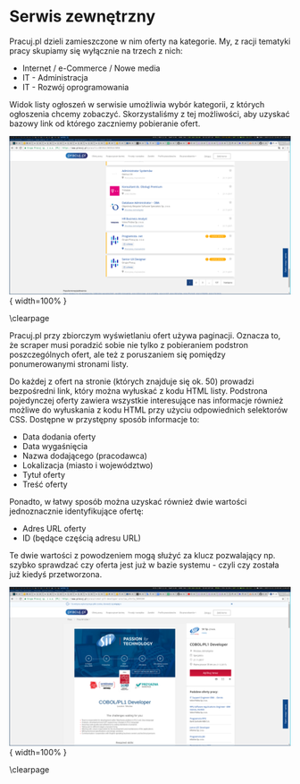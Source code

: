 # Serwis zewnętrzny

Pracuj.pl dzieli zamieszczone w nim oferty na kategorie. My, z racji tematyki
pracy skupiamy się wyłącznie na trzech z nich:

+ Internet / e-Commerce / Nowe media
+ IT - Administracja
+ IT - Rozwój oprogramowania

Widok listy ogłoszeń w serwisie umożliwia wybór kategorii, z których ogłoszenia
chcemy zobaczyć. Skorzystaliśmy z tej możliwości, aby uzyskać bazowy link od
którego zaczniemy pobieranie ofert.

![Widok paginacji ogłoszeń w witrynie pracuj.pl. \label{ref_a_figure}](source/figures/pracuj_pagination_view.png){ width=100% }

\clearpage


Pracuj.pl przy zbiorczym  wyświetlaniu ofert używa paginacji. Oznacza to, że
scraper musi poradzić sobie nie tylko z pobieraniem podstron poszczególnych ofert,
ale też z poruszaniem się pomiędzy ponumerowanymi stronami listy.

Do każdej z ofert na stronie (których znajduje się ok. 50) prowadzi bezpośredni
link, który można wyłuskać z kodu HTML listy. Podstrona pojedynczej oferty
zawiera wszystkie interesujące nas informacje również możliwe do wyłuskania
z kodu HTML przy użyciu odpowiednich selektorów CSS. Dostępne w przystępny
sposób informacje to:

+ Data dodania oferty
+ Data wygaśnięcia
+ Nazwa dodającego (pracodawca)
+ Lokalizacja (miasto i województwo)
+ Tytuł oferty
+ Treść oferty

Ponadto, w łatwy sposób można uzyskać również dwie wartości jednoznacznie
identyfikujące ofertę:

+ Adres URL oferty
+ ID (będące częścią adresu URL)

Te dwie wartości z powodzeniem mogą służyć za klucz pozwalający np.
szybko sprawdzać czy oferta jest już w bazie systemu - czyli czy została już
kiedyś przetworzona.

![Widok oferty w witrynie pracuj.pl. \label{ref_a_figure}](source/figures/pracuj_offer_view.png){ width=100% }

\clearpage
